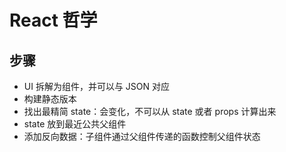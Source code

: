 # React 哲学

## 步骤

- UI 拆解为组件，并可以与 JSON 对应
- 构建静态版本
- 找出最精简 state：会变化，不可以从 state 或者 props 计算出来
- state 放到最近公共父组件
- 添加反向数据：子组件通过父组件传递的函数控制父组件状态
